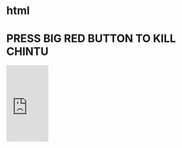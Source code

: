 # html
<!DOCTYPE html>
<html>
  <head>
    <title> 
      Lord Samuel Miller
    </title>
  </head>
  <body>
    <h1> PRESS BIG RED BUTTON TO KILL CHINTU </h1>
    <iframe width="110" height="200"
            src="https://www.myinstants.com/instant/bruh/embed/" frameborder="0" scrolling="no">
    </iframe>
  </body>
  </html>
